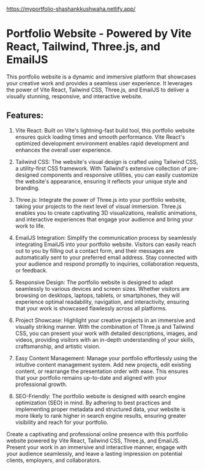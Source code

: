 https://myportfolio-shashankkushwaha.netlify.app/

# Portfolio Website - Powered by Vite React, Tailwind, Three.js, and EmailJS
This portfolio website is a dynamic and immersive platform that showcases your creative work and provides a seamless user experience. It leverages the power of Vite React, Tailwind CSS, Three.js, and EmailJS to deliver a visually stunning, responsive, and interactive website.

## Features:
1. Vite React:
Built on Vite's lightning-fast build tool, this portfolio website ensures quick loading times and smooth performance. Vite React's optimized development environment enables rapid development and enhances the overall user experience.

2. Tailwind CSS:
The website's visual design is crafted using Tailwind CSS, a utility-first CSS framework. With Tailwind's extensive collection of pre-designed components and responsive utilities, you can easily customize the website's appearance, ensuring it reflects your unique style and branding.

3. Three.js:
Integrate the power of Three.js into your portfolio website, taking your projects to the next level of visual immersion. Three.js enables you to create captivating 3D visualizations, realistic animations, and interactive experiences that engage your audience and bring your work to life.

4. EmailJS Integration:
Simplify the communication process by seamlessly integrating EmailJS into your portfolio website. Visitors can easily reach out to you by filling out a contact form, and their messages are automatically sent to your preferred email address. Stay connected with your audience and respond promptly to inquiries, collaboration requests, or feedback.

5. Responsive Design:
The portfolio website is designed to adapt seamlessly to various devices and screen sizes. Whether visitors are browsing on desktops, laptops, tablets, or smartphones, they will experience optimal readability, navigation, and interactivity, ensuring that your work is showcased flawlessly across all platforms.

6. Project Showcase:
Highlight your creative projects in an immersive and visually striking manner. With the combination of Three.js and Tailwind CSS, you can present your work with detailed descriptions, images, and videos, providing visitors with an in-depth understanding of your skills, craftsmanship, and artistic vision.

7. Easy Content Management:
Manage your portfolio effortlessly using the intuitive content management system. Add new projects, edit existing content, or rearrange the presentation order with ease. This ensures that your portfolio remains up-to-date and aligned with your professional growth.

8. SEO-Friendly:
The portfolio website is designed with search engine optimization (SEO) in mind. By adhering to best practices and implementing proper metadata and structured data, your website is more likely to rank higher in search engine results, ensuring greater visibility and reach for your portfolio.

Create a captivating and professional online presence with this portfolio website powered by Vite React, Tailwind CSS, Three.js, and EmailJS. Present your work in an immersive and interactive manner, engage with your audience seamlessly, and leave a lasting impression on potential clients, employers, and collaborators.
